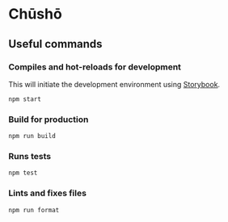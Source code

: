 # Chūshō

## Useful commands

### Compiles and hot-reloads for development

This will initiate the development environment using [Storybook](https://storybook.js.org/).

```
npm start
```

### Build for production

```
npm run build
```

### Runs tests

```
npm test
```

### Lints and fixes files

```
npm run format
```
